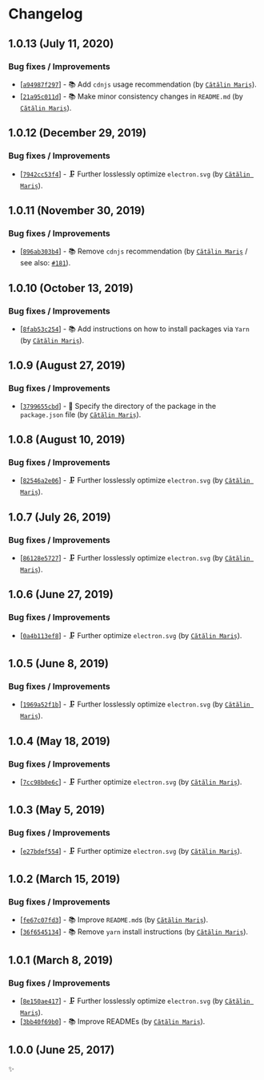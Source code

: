 <!-- markdownlint-disable line-length -->

Changelog
=========

1.0.13 (July 11, 2020)
----------------------

### Bug fixes / Improvements

* [[`a94987f297`](https://github.com/alrra/browser-logos/commit/a94987f29719142668cdf960b3f624ce1a3c6aa8)] - 📚 Add `cdnjs` usage recommendation (by [`Cătălin Mariș`](https://github.com/alrra)).
* [[`21a95c011d`](https://github.com/alrra/browser-logos/commit/21a95c011d8ee325bbc850048b75425afdea5c4f)] - 📚 Make minor consistency changes in `README.md` (by [`Cătălin Mariș`](https://github.com/alrra)).

1.0.12 (December 29, 2019)
--------------------------

### Bug fixes / Improvements

* [[`7942cc53f4`](https://github.com/alrra/browser-logos/commit/7942cc53f44d8171b705f65fed83944032134b54)] - 🗜 Further losslessly optimize `electron.svg` (by [`Cătălin Mariș`](https://github.com/alrra)).

1.0.11 (November 30, 2019)
--------------------------

### Bug fixes / Improvements

* [[`896ab303b4`](https://github.com/alrra/browser-logos/commit/896ab303b43decd25c518ea5dc0081e6974d344a)] - 📚 Remove `cdnjs` recommendation (by [`Cătălin Mariș`](https://github.com/alrra) / see also: [`#181`](https://github.com/alrra/browser-logos/issues/181)).

1.0.10 (October 13, 2019)
-------------------------

### Bug fixes / Improvements

* [[`8fab53c254`](https://github.com/alrra/browser-logos/commit/8fab53c2544fe45642f4b330f21c426a07c63367)] - 📚 Add instructions on how to install packages via `Yarn` (by [`Cătălin Mariș`](https://github.com/alrra)).

1.0.9 (August 27, 2019)
-----------------------

### Bug fixes / Improvements

* [[`3799655cbd`](https://github.com/alrra/browser-logos/commit/3799655cbde62ea2de2a8a2b12a6123edae087b1)] - 🔧 Specify the directory of the package in the `package.json` file (by [`Cătălin Mariș`](https://github.com/alrra)).

1.0.8 (August 10, 2019)
-----------------------

### Bug fixes / Improvements

* [[`82546a2e06`](https://github.com/alrra/browser-logos/commit/82546a2e061024933f0d1a20123bbde8dbefe62b)] - 🗜 Further losslessly optimize `electron.svg` (by [`Cătălin Mariș`](https://github.com/alrra)).

1.0.7 (July 26, 2019)
---------------------

### Bug fixes / Improvements

* [[`86128e5727`](https://github.com/alrra/browser-logos/commit/86128e5727d86eb64531cd3e14dbe46ed4b17e0e)] - 🗜 Further losslessly optimize `electron.svg` (by [`Cătălin Mariș`](https://github.com/alrra)).

1.0.6 (June 27, 2019)
---------------------

### Bug fixes / Improvements

* [[`0a4b113ef8`](https://github.com/alrra/browser-logos/commit/0a4b113ef89fd3906e45f1765e305f00208b0e01)] - 🗜️ Further optimize `electron.svg` (by [`Cătălin Mariș`](https://github.com/alrra)).

1.0.5 (June 8, 2019)
--------------------

### Bug fixes / Improvements

* [[`1969a52f1b`](https://github.com/alrra/browser-logos/commit/1969a52f1be7d43cd946578d2e6a64849f586e56)] - 🗜️ Further losslessly optimize `electron.svg` (by [`Cătălin Mariș`](https://github.com/alrra)).

1.0.4 (May 18, 2019)
--------------------

### Bug fixes / Improvements

* [[`7cc98b0e6c`](https://github.com/alrra/browser-logos/commit/7cc98b0e6caf02cc536e7c5d03e5f1088e6cdcb8)] - 🗜️ Further optimize `electron.svg` (by [`Cătălin Mariș`](https://github.com/alrra)).

1.0.3 (May 5, 2019)
-------------------

### Bug fixes / Improvements

* [[`e27bdef554`](https://github.com/alrra/browser-logos/commit/e27bdef55432ee70621159ef4297a06cc3e1efb5)] - 🗜️ Further optimize `electron.svg` (by [`Cătălin Mariș`](https://github.com/alrra)).

1.0.2 (March 15, 2019)
----------------------

### Bug fixes / Improvements

* [[`fe67c07fd3`](https://github.com/alrra/browser-logos/commit/fe67c07fd39322ac5378f63f9f9d50422d7658b7)] - 📚 Improve `README.md`s (by [`Cătălin Mariș`](https://github.com/alrra)).
* [[`36f6545134`](https://github.com/alrra/browser-logos/commit/36f65451346e2a5b4cb711b73665bafcd9ddacda)] - 📚 Remove `yarn` install instructions (by [`Cătălin Mariș`](https://github.com/alrra)).

1.0.1 (March 8, 2019)
---------------------

### Bug fixes / Improvements

* [[`8e150ae417`](https://github.com/alrra/browser-logos/commit/8e150ae4179d2023be1752f37571c6b3ac23f25c)] - 🗜️ Further losslessly optimize `electron.svg` (by [`Cătălin Mariș`](https://github.com/alrra)).
* [[`3bb40f69b0`](https://github.com/alrra/browser-logos/commit/3bb40f69b0cce0795655e43d42f802b8f9393cc0)] - 📚 Improve READMEs (by [`Cătălin Mariș`](https://github.com/alrra)).

1.0.0 (June 25, 2017)
---------------------

✨
